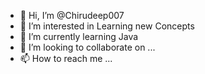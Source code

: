 - 👋 Hi, I’m @Chirudeep007
- 👀 I’m interested in Learning new Concepts 
- 🌱 I’m currently learning Java
- 💞️ I’m looking to collaborate on ...
- 📫 How to reach me ...

<!---
Chirudeep007/Chirudeep007 is a ✨ special ✨ repository because its `README.md` (this file) appears on your GitHub profile.
You can click the Preview link to take a look at your changes.
--->
